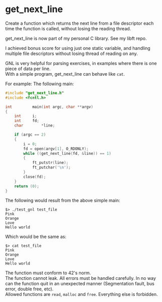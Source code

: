 # get_next_line
  
Create a function which returns the next line from a file descriptor each time the function is called, without losing the reading thread.  

get_next_line is now part of my personal C library. See my libft repo.
  
I achieved bonus score for using just one static variable, and handling multiple file descriptors without losing thread of reading on any.  
  
GNL is very helpful for parsing exercises, in examples where there is one piece of data per line.  
With a simple program, get_next_line can behave like `cat`.

For example: The following main:
```c
#include "get_next_line.h"
#include <fcntl.h>

int			main(int argc, char **argv)
{
	int		i;
	int		fd;
	char		*line;

	if (argc == 2)
	{
		i = 0;
		fd = open(argv[1], O_RDONLY);
		while ((get_next_line(fd, &line)) == 1)
		{
			ft_putstr(line);
			ft_putchar('\n');
		}
		close(fd);
	}
	return (0);
}
```
The following would result from the above simple main:
```console
$> ./test_gnl test_file
Pink
Orange
Love
Hello world
```
Which would be the same as:
```console
$> cat test_file
Pink
Orange
Love
Hello world
```
The function must conform to 42's norm.  
The function cannot leak. All errors must be handled carefully. In no way can the function quit in an unexpected manner (Segmentation fault, bus error, double free, etc).  
Allowed functions are `read`, `malloc` and `free`. Everything else is forbidden.
